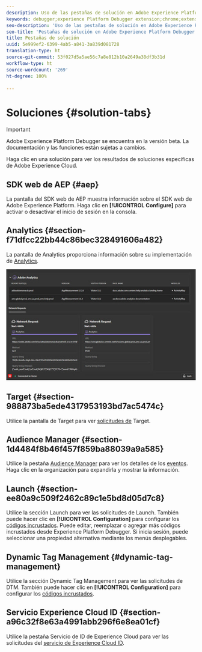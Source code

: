 ```yaml
---
description: Uso de las pestañas de solución en Adobe Experience Platform Debugger
keywords: debugger;experience Platform Debugger extension;chrome;extension;summary;clear;requests;solutions;solution;information;analytics;target;audience manager;media optimizer;amo;id service
seo-description: 'Uso de las pestañas de solución en Adobe Experience Platform Debugger '
seo-title: 'Pestañas de solución en Adobe Experience Platform Debugger '
title: Pestañas de solución
uuid: 5e999ef2-6399-4ab5-a841-3a839d081728
translation-type: ht
source-git-commit: 53f027d5a5ae56c7a8e812b10a2649a38df3b31d
workflow-type: ht
source-wordcount: '269'
ht-degree: 100%

---
```



# Soluciones {#solution-tabs}

>[!IMPORTANT]
>
>Adobe Experience Platform Debugger se encuentra en la versión beta. La documentación y las funciones están sujetas a cambios.

Haga clic en una solución para ver los resultados de soluciones específicas de Adobe Experience Cloud.

## SDK web de AEP {#aep}

La pantalla del SDK web de AEP muestra información sobre el SDK web de Adobe Experience Platform. Haga clic en **[!UICONTROL Configure]** para activar o desactivar el inicio de sesión en la consola.

## Analytics {#section-f71dfcc22bb44c86bec328491606a482}

La pantalla de Analytics proporciona información sobre su implementación de [Analytics](https://docs.adobe.com/content/help/es-ES/analytics/landing/home.html).

![](assets/analytics.jpg)

## Target {#section-988873ba5ede4317953193bd7ac5474c}

Utilice la pantalla de Target para ver [solicitudes de](https://docs.adobe.com/content/help/es-ES/target/using/target-home.html) Target<!-- or [Mbox Trace](https://docs.adobe.com/content/help/en/target/using/activities/troubleshoot-activities/content-trouble.html) response details-->.

## Audience Manager {#section-1d4484f8b46f457f859ba88039a9a585}

Utilice la pestaña [Audience Manager](https://docs.adobe.com/content/help/es-ES/audience-manager/user-guide/aam-home.html) para ver los detalles de los [eventos](https://docs.adobe.com/content/help/es-ES/audience-manager/user-guide/api-and-sdk-code/dcs/dcs-event-calls/dcs-event-calls.html). Haga clic en la organización para expandirla y mostrar la información.

## Launch {#section-ee80a9c509f2462c89c1e5bd8d05d7c8}

Utilice la sección Launch para ver las solicitudes de Launch. También puede hacer clic en **[!UICONTROL Configuration]** para configurar los [códigos incrustados](https://docs.adobe.com/content/help/es-ES/launch/using/reference/upgrade/link-dtm-embed-code.html). Puede editar, reemplazar o agregar más códigos incrustados desde Experience Platform Debugger. Si inicia sesión, puede seleccionar una propiedad alternativa mediante los menús desplegables.

## Dynamic Tag Management {#dynamic-tag-management}

Utilice la sección Dynamic Tag Management para ver las solicitudes de DTM. También puede hacer clic en **[!UICONTROL Configuration]** para configurar los [códigos incrustados](https://docs.adobe.com/content/help/es-ES/dtm/using/client-side/code.html).

## Servicio Experience Cloud ID {#section-a96c32f8e63a4991abb296f6e8ea01cf}

Utilice la pestaña Servicio de ID de Experience Cloud para ver las solicitudes del [servicio de Experience Cloud ID](https://docs.adobe.com/content/help/es-ES/id-service/using/home.html).